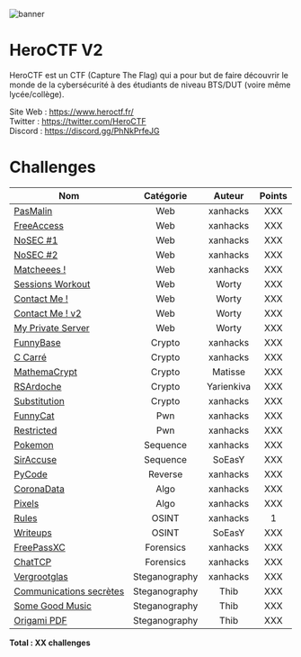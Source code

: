 ![banner](https://pbs.twimg.com/profile_banners/815907006708060160/1586530306/1500x500)

# HeroCTF V2

HeroCTF est un CTF (Capture The Flag) qui a pour but de faire découvrir le monde de la cybersécurité à des étudiants de niveau BTS/DUT (voire même lycée/collège).

Site Web : https://www.heroctf.fr/ <br>
Twitter : https://twitter.com/HeroCTF <br>
Discord : https://discord.gg/PhNkPrfeJG

# Challenges

| Nom                                                              | Catégorie     | Auteur     | Points |
|------------------------------------------------------------------|:-------------:|:----------:|:------:|
| [PasMalin](Web/PasMalin)                                         | Web           | xanhacks   | XXX    |
| [FreeAccess](Web/FreeAccess)                                     | Web           | xanhacks   | XXX    |
| [NoSEC #1](Web/NoSEC1)                                           | Web           | xanhacks   | XXX    |
| [NoSEC #2](Web/NoSEC2)                                           | Web           | xanhacks   | XXX    |
| [Matcheees !](Web/Matcheees)                                     | Web           | xanhacks   | XXX    |
| [Sessions Workout](Web/SessionsWorkout)                          | Web           | Worty      | XXX    |
| [Contact Me !](Web/ContactMe!)                                   | Web           | Worty      | XXX    |
| [Contact Me ! v2](Web/ContactMe!v2)                              | Web           | Worty      | XXX    |
| [My Private Server](Web/MyPrivateServer)                         | Web           | Worty      | XXX    |
| [FunnyBase](Crypto/FunnyBase)                                    | Crypto        | xanhacks   | XXX    |
| [C Carré](Crypto/C_Carre)                                        | Crypto        | xanhacks   | XXX    |
| [MathemaCrypt](Crypto/MathemaCrypt)                              | Crypto        | Matisse    | XXX    |
| [RSArdoche](Crypto/RSArdoche)                                    | Crypto        | Yarienkiva | XXX    |
| [Substitution](Crypto/Substitution)                              | Crypto        | xanhacks   | XXX    |
| [FunnyCat](Pwn/FunnyCat)                                         | Pwn           | xanhacks   | XXX    |
| [Restricted](Pwn/Restricted)                                     | Pwn           | xanhacks   | XXX    |
| [Pokemon](Sequence/Pokemon)                                      | Sequence      | xanhacks   | XXX    |
| [SirAccuse](Sequence/SirAccuse)                                  | Sequence      | SoEasY     | XXX    |
| [PyCode](Reverse/PyCode)                                         | Reverse       | xanhacks   | XXX    |
| [CoronaData](Algo/CoronaData)                                    | Algo          | xanhacks   | XXX    |
| [Pixels](Algo/Pixels)                                            | Algo          | xanhacks   | XXX    |
| [Rules](OSINT/Rules)                                             | OSINT         | xanhacks   | 1      |
| [Writeups](OSINT/Writeups)                                       | OSINT         | SoEasY     | XXX    |
| [FreePassXC](Forensics/FreePassXC)                               | Forensics     | xanhacks   | XXX    |
| [ChatTCP](Forensics/ChatTCP)                                     | Forensics     | xanhacks   | XXX    |
| [Vergrootglas](Steganography/Vergrootglas)                       | Steganography | xanhacks   | XXX    |
| [Communications secrètes](Steganography/CommunicationsSecretes)  | Steganography | Thib       | XXX    |
| [Some Good Music](Steganography/SomeGoodMusic)                   | Steganography | Thib       | XXX    |
| [Origami PDF](Steganography/OrigamiDeFormatDeDocumentPortable)   | Steganography | Thib       | XXX    |


**Total : XX challenges**
